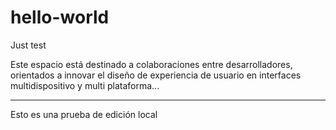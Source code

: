 # hello-world
Just test

Este espacio está destinado a colaboraciones  entre desarrolladores, orientados a innovar el diseño de experiencia de usuario en interfaces multidispositivo y multi plataforma...

----------
Esto es una prueba de edición local